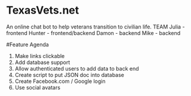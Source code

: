 # TexasVets.net
An online chat bot to help veterans transition to civilian life.
TEAM
Julia - frontend
Hunter - frontend/backend
Damon - backend
Mike - backend


#Feature Agenda

1. Make links clickable
2. Add database support
3. Allow authenticated users to add data to back end
4. Create script to put JSON doc into database
5. Create Facebook.com / Google login
6. Use social avatars
